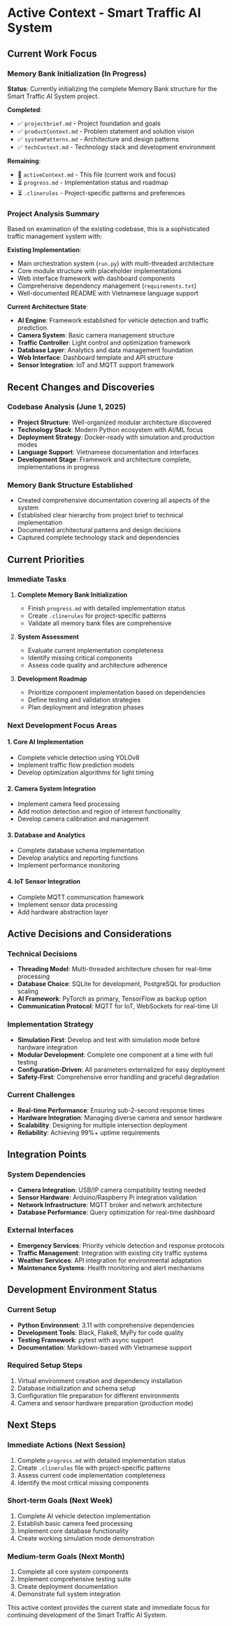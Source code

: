 # Active Context - Smart Traffic AI System

## Current Work Focus

### Memory Bank Initialization (In Progress)
**Status**: Currently initializing the complete Memory Bank structure for the Smart Traffic AI System project.

**Completed**:
- ✅ `projectbrief.md` - Project foundation and goals
- ✅ `productContext.md` - Problem statement and solution vision
- ✅ `systemPatterns.md` - Architecture and design patterns
- ✅ `techContext.md` - Technology stack and development environment

**Remaining**:
- 🔄 `activeContext.md` - This file (current work and focus)
- ⏳ `progress.md` - Implementation status and roadmap
- ⏳ `.clinerules` - Project-specific patterns and preferences

### Project Analysis Summary
Based on examination of the existing codebase, this is a sophisticated traffic management system with:

**Existing Implementation**:
- Main orchestration system (`run.py`) with multi-threaded architecture
- Core module structure with placeholder implementations
- Web interface framework with dashboard components
- Comprehensive dependency management (`requirements.txt`)
- Well-documented README with Vietnamese language support

**Current Architecture State**:
- **AI Engine**: Framework established for vehicle detection and traffic prediction
- **Camera System**: Basic camera management structure
- **Traffic Controller**: Light control and optimization framework
- **Database Layer**: Analytics and data management foundation
- **Web Interface**: Dashboard template and API structure
- **Sensor Integration**: IoT and MQTT support framework

## Recent Changes and Discoveries

### Codebase Analysis (June 1, 2025)
- **Project Structure**: Well-organized modular architecture discovered
- **Technology Stack**: Modern Python ecosystem with AI/ML focus
- **Deployment Strategy**: Docker-ready with simulation and production modes
- **Language Support**: Vietnamese documentation and interfaces
- **Development Stage**: Framework and architecture complete, implementations in progress

### Memory Bank Structure Established
- Created comprehensive documentation covering all aspects of the system
- Established clear hierarchy from project brief to technical implementation
- Documented architectural patterns and design decisions
- Captured complete technology stack and dependencies

## Current Priorities

### Immediate Tasks
1. **Complete Memory Bank Initialization**
   - Finish `progress.md` with detailed implementation status
   - Create `.clinerules` for project-specific patterns
   - Validate all memory bank files are comprehensive

2. **System Assessment**
   - Evaluate current implementation completeness
   - Identify missing critical components
   - Assess code quality and architecture adherence

3. **Development Roadmap**
   - Prioritize component implementation based on dependencies
   - Define testing and validation strategies
   - Plan deployment and integration phases

### Next Development Focus Areas

#### 1. Core AI Implementation
- Complete vehicle detection using YOLOv8
- Implement traffic flow prediction models
- Develop optimization algorithms for light timing

#### 2. Camera System Integration
- Implement camera feed processing
- Add motion detection and region of interest functionality
- Develop camera calibration and management

#### 3. Database and Analytics
- Complete database schema implementation
- Develop analytics and reporting functions
- Implement performance monitoring

#### 4. IoT Sensor Integration
- Complete MQTT communication framework
- Implement sensor data processing
- Add hardware abstraction layer

## Active Decisions and Considerations

### Technical Decisions
- **Threading Model**: Multi-threaded architecture chosen for real-time processing
- **Database Choice**: SQLite for development, PostgreSQL for production scaling
- **AI Framework**: PyTorch as primary, TensorFlow as backup option
- **Communication Protocol**: MQTT for IoT, WebSockets for real-time UI

### Implementation Strategy
- **Simulation First**: Develop and test with simulation mode before hardware integration
- **Modular Development**: Complete one component at a time with full testing
- **Configuration-Driven**: All parameters externalized for easy deployment
- **Safety-First**: Comprehensive error handling and graceful degradation

### Current Challenges
- **Real-time Performance**: Ensuring sub-2-second response times
- **Hardware Integration**: Managing diverse camera and sensor hardware
- **Scalability**: Designing for multiple intersection deployment
- **Reliability**: Achieving 99%+ uptime requirements

## Integration Points

### System Dependencies
- **Camera Integration**: USB/IP camera compatibility testing needed
- **Sensor Hardware**: Arduino/Raspberry Pi integration validation
- **Network Infrastructure**: MQTT broker and network architecture
- **Database Performance**: Query optimization for real-time dashboard

### External Interfaces
- **Emergency Services**: Priority vehicle detection and response protocols
- **Traffic Management**: Integration with existing city traffic systems
- **Weather Services**: API integration for environmental adaptation
- **Maintenance Systems**: Health monitoring and alert mechanisms

## Development Environment Status

### Current Setup
- **Python Environment**: 3.11 with comprehensive dependencies
- **Development Tools**: Black, Flake8, MyPy for code quality
- **Testing Framework**: pytest with async support
- **Documentation**: Markdown-based with Vietnamese support

### Required Setup Steps
1. Virtual environment creation and dependency installation
2. Database initialization and schema setup
3. Configuration file preparation for different environments
4. Camera and sensor hardware preparation (production mode)

## Next Steps

### Immediate Actions (Next Session)
1. Complete `progress.md` with detailed implementation status
2. Create `.clinerules` file with project-specific patterns
3. Assess current code implementation completeness
4. Identify the most critical missing components

### Short-term Goals (Next Week)
1. Complete AI vehicle detection implementation
2. Establish basic camera feed processing
3. Implement core database functionality
4. Create working simulation mode demonstration

### Medium-term Goals (Next Month)
1. Complete all core system components
2. Implement comprehensive testing suite
3. Create deployment documentation
4. Demonstrate full system integration

This active context provides the current state and immediate focus for continuing development of the Smart Traffic AI System.

